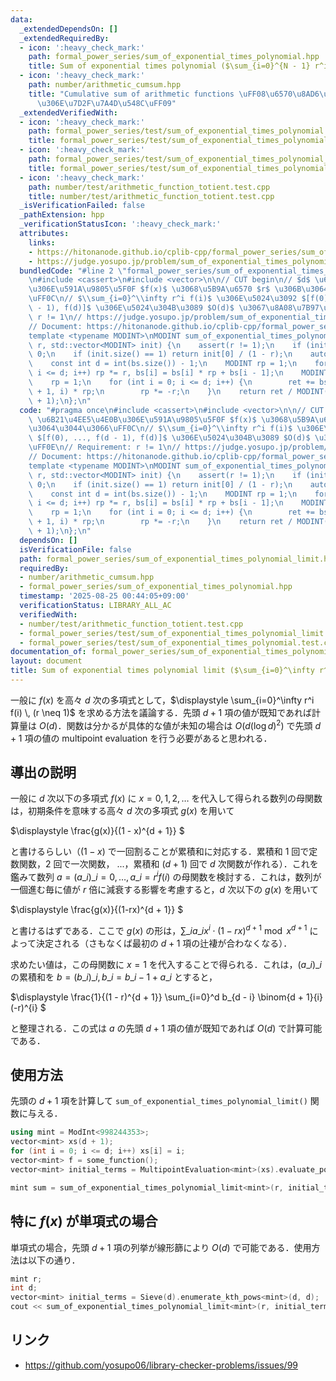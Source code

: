```yaml
---
data:
  _extendedDependsOn: []
  _extendedRequiredBy:
  - icon: ':heavy_check_mark:'
    path: formal_power_series/sum_of_exponential_times_polynomial.hpp
    title: Sum of exponential times polynomial ($\sum_{i=0}^{N - 1} r^i f(i)$)
  - icon: ':heavy_check_mark:'
    path: number/arithmetic_cumsum.hpp
    title: "Cumulative sum of arithmetic functions \uFF08\u6570\u8AD6\u7684\u95A2\u6570\
      \u306E\u7D2F\u7A4D\u548C\uFF09"
  _extendedVerifiedWith:
  - icon: ':heavy_check_mark:'
    path: formal_power_series/test/sum_of_exponential_times_polynomial.test.cpp
    title: formal_power_series/test/sum_of_exponential_times_polynomial.test.cpp
  - icon: ':heavy_check_mark:'
    path: formal_power_series/test/sum_of_exponential_times_polynomial_limit.test.cpp
    title: formal_power_series/test/sum_of_exponential_times_polynomial_limit.test.cpp
  - icon: ':heavy_check_mark:'
    path: number/test/arithmetic_function_totient.test.cpp
    title: number/test/arithmetic_function_totient.test.cpp
  _isVerificationFailed: false
  _pathExtension: hpp
  _verificationStatusIcon: ':heavy_check_mark:'
  attributes:
    links:
    - https://hitonanode.github.io/cplib-cpp/formal_power_series/sum_of_exponential_times_polynomial_limit.hpp
    - https://judge.yosupo.jp/problem/sum_of_exponential_times_polynomial_limit
  bundledCode: "#line 2 \"formal_power_series/sum_of_exponential_times_polynomial_limit.hpp\"\
    \n#include <cassert>\n#include <vector>\n\n// CUT begin\n// $d$ \u6B21\u4EE5\u4E0B\
    \u306E\u591A\u9805\u5F0F $f(x)$ \u3068\u5B9A\u6570 $r$ \u306B\u3064\u3044\u3066\
    \uFF0C\n// $\\sum_{i=0}^\\infty r^i f(i)$ \u306E\u5024\u3092 $[f(0), ..., f(d\
    \ - 1), f(d)]$ \u306E\u5024\u304B\u3089 $O(d)$ \u3067\u8A08\u7B97\uFF0E\n// Requirement:\
    \ r != 1\n// https://judge.yosupo.jp/problem/sum_of_exponential_times_polynomial_limit\n\
    // Document: https://hitonanode.github.io/cplib-cpp/formal_power_series/sum_of_exponential_times_polynomial_limit.hpp\n\
    template <typename MODINT>\nMODINT sum_of_exponential_times_polynomial_limit(MODINT\
    \ r, std::vector<MODINT> init) {\n    assert(r != 1);\n    if (init.empty()) return\
    \ 0;\n    if (init.size() == 1) return init[0] / (1 - r);\n    auto &bs = init;\n\
    \    const int d = int(bs.size()) - 1;\n    MODINT rp = 1;\n    for (int i = 1;\
    \ i <= d; i++) rp *= r, bs[i] = bs[i] * rp + bs[i - 1];\n    MODINT ret = 0;\n\
    \    rp = 1;\n    for (int i = 0; i <= d; i++) {\n        ret += bs[d - i] * MODINT::binom(d\
    \ + 1, i) * rp;\n        rp *= -r;\n    }\n    return ret / MODINT(1 - r).pow(d\
    \ + 1);\n};\n"
  code: "#pragma once\n#include <cassert>\n#include <vector>\n\n// CUT begin\n// $d$\
    \ \u6B21\u4EE5\u4E0B\u306E\u591A\u9805\u5F0F $f(x)$ \u3068\u5B9A\u6570 $r$ \u306B\
    \u3064\u3044\u3066\uFF0C\n// $\\sum_{i=0}^\\infty r^i f(i)$ \u306E\u5024\u3092\
    \ $[f(0), ..., f(d - 1), f(d)]$ \u306E\u5024\u304B\u3089 $O(d)$ \u3067\u8A08\u7B97\
    \uFF0E\n// Requirement: r != 1\n// https://judge.yosupo.jp/problem/sum_of_exponential_times_polynomial_limit\n\
    // Document: https://hitonanode.github.io/cplib-cpp/formal_power_series/sum_of_exponential_times_polynomial_limit.hpp\n\
    template <typename MODINT>\nMODINT sum_of_exponential_times_polynomial_limit(MODINT\
    \ r, std::vector<MODINT> init) {\n    assert(r != 1);\n    if (init.empty()) return\
    \ 0;\n    if (init.size() == 1) return init[0] / (1 - r);\n    auto &bs = init;\n\
    \    const int d = int(bs.size()) - 1;\n    MODINT rp = 1;\n    for (int i = 1;\
    \ i <= d; i++) rp *= r, bs[i] = bs[i] * rp + bs[i - 1];\n    MODINT ret = 0;\n\
    \    rp = 1;\n    for (int i = 0; i <= d; i++) {\n        ret += bs[d - i] * MODINT::binom(d\
    \ + 1, i) * rp;\n        rp *= -r;\n    }\n    return ret / MODINT(1 - r).pow(d\
    \ + 1);\n};\n"
  dependsOn: []
  isVerificationFile: false
  path: formal_power_series/sum_of_exponential_times_polynomial_limit.hpp
  requiredBy:
  - number/arithmetic_cumsum.hpp
  - formal_power_series/sum_of_exponential_times_polynomial.hpp
  timestamp: '2025-08-25 00:44:05+09:00'
  verificationStatus: LIBRARY_ALL_AC
  verifiedWith:
  - number/test/arithmetic_function_totient.test.cpp
  - formal_power_series/test/sum_of_exponential_times_polynomial_limit.test.cpp
  - formal_power_series/test/sum_of_exponential_times_polynomial.test.cpp
documentation_of: formal_power_series/sum_of_exponential_times_polynomial_limit.hpp
layout: document
title: Sum of exponential times polynomial limit ($\sum_{i=0}^\infty r^i f(i)$)
---
```


一般に $f(x)$ を高々 $d$ 次の多項式として，$\displaystyle \sum_{i=0}^\infty r^i f(i) \, (r \neq 1)$ を求める方法を議論する．先頭 $d + 1$ 項の値が既知であれば計算量は $O(d)$．関数は分かるが具体的な値が未知の場合は $O\left(d \left(\log d\right)^2\right)$ で先頭 $d + 1$ 項の値の multipoint evaluation を行う必要があると思われる．

## 導出の説明

一般に $d$ 次以下の多項式 $f(x)$ に $x = 0, 1, 2, \dots$ を代入して得られる数列の母関数は，初期条件を意味する高々 $d$ 次の多項式 $g(x)$ を用いて

$\displaystyle
\frac{g(x)}{(1 - x)^{d + 1}}
$

と書けるらしい（$(1 - x)$ で一回割ることが累積和に対応する．累積和 1 回で定数関数，2 回で一次関数， ...，累積和 $(d + 1)$ 回で $d$ 次関数が作れる）．これを鑑みて数列 $a = (a\_i)\_{i = 0, \dots}, \, a\_i = r^i f(i)$ の母関数を検討する．これは，数列が一個進む毎に値が $r$ 倍に減衰する影響を考慮すると，$d$ 次以下の $g(x)$ を用いて

$\displaystyle
\frac{g(x)}{(1-rx)^{d + 1}}
$

と書けるはずである．ここで $g(x)$ の形は，$\sum\_i a\_i x^i \cdot (1 - rx)^{d + 1}  \bmod{x^{d+1}}$ によって決定される（さもなくば最初の $d + 1$ 項の辻褄が合わなくなる）．

求めたい値は，この母関数に $x=1$ を代入することで得られる．これは，$(a\_i)\_i$ の累積和を $b = (b\_i)\_i, \, b\_i = b\_{i - 1} + a\_i$ とすると，

$\displaystyle
\frac{1}{(1 - r)^{d + 1}} \sum_{i=0}^d b_{d - i} \binom{d + 1}{i}(-r)^{i}
$

と整理される．この式は $a$ の先頭 $d + 1$ 項の値が既知であれば $O(d)$ で計算可能である．

## 使用方法

先頭の $d + 1$ 項を計算して `sum_of_exponential_times_polynomial_limit()` 関数に与える．
```cpp
using mint = ModInt<998244353>;
vector<mint> xs(d + 1);
for (int i = 0; i <= d; i++) xs[i] = i;
vector<mint> f = some_function();
vector<mint> initial_terms = MultipointEvaluation<mint>(xs).evaluate_polynomial(f);

mint sum = sum_of_exponential_times_polynomial_limit<mint>(r, initial_terms);
```

## 特に $f(x)$ が単項式の場合

単項式の場合，先頭 $d + 1$ 項の列挙が線形篩により $O(d)$ で可能である．使用方法は以下の通り．
```cpp
mint r;
int d;
vector<mint> initial_terms = Sieve(d).enumerate_kth_pows<mint>(d, d);
cout << sum_of_exponential_times_polynomial_limit<mint>(r, initial_terms) << '\n';
```

## リンク

- https://github.com/yosupo06/library-checker-problems/issues/99
